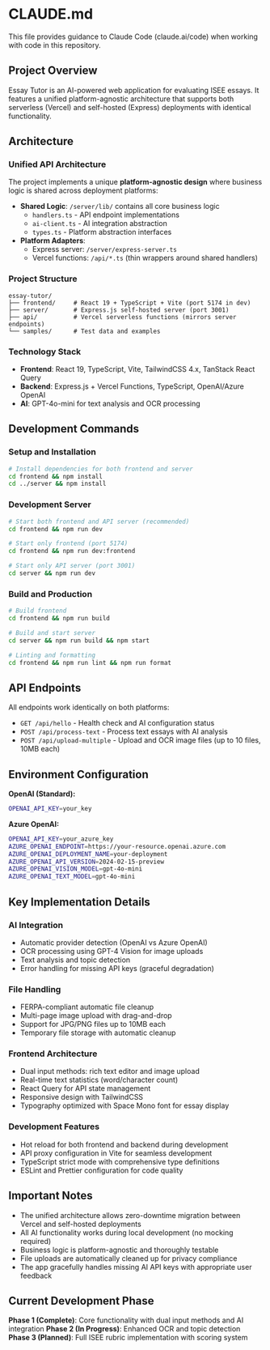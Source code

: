# CLAUDE.md

This file provides guidance to Claude Code (claude.ai/code) when working with code in this repository.

## Project Overview

Essay Tutor is an AI-powered web application for evaluating ISEE essays. It features a unified platform-agnostic architecture that supports both serverless (Vercel) and self-hosted (Express) deployments with identical functionality.

## Architecture

### Unified API Architecture
The project implements a unique **platform-agnostic design** where business logic is shared across deployment platforms:

- **Shared Logic**: `/server/lib/` contains all core business logic
  - `handlers.ts` - API endpoint implementations
  - `ai-client.ts` - AI integration abstraction
  - `types.ts` - Platform abstraction interfaces
- **Platform Adapters**: 
  - Express server: `/server/express-server.ts`
  - Vercel functions: `/api/*.ts` (thin wrappers around shared handlers)

### Project Structure
```
essay-tutor/
├── frontend/     # React 19 + TypeScript + Vite (port 5174 in dev)
├── server/       # Express.js self-hosted server (port 3001)
├── api/          # Vercel serverless functions (mirrors server endpoints)
└── samples/      # Test data and examples
```

### Technology Stack
- **Frontend**: React 19, TypeScript, Vite, TailwindCSS 4.x, TanStack React Query
- **Backend**: Express.js + Vercel Functions, TypeScript, OpenAI/Azure OpenAI
- **AI**: GPT-4o-mini for text analysis and OCR processing

## Development Commands

### Setup and Installation
```bash
# Install dependencies for both frontend and server
cd frontend && npm install
cd ../server && npm install
```

### Development Server
```bash
# Start both frontend and API server (recommended)
cd frontend && npm run dev

# Start only frontend (port 5174)
cd frontend && npm run dev:frontend

# Start only API server (port 3001)
cd server && npm run dev
```

### Build and Production
```bash
# Build frontend
cd frontend && npm run build

# Build and start server
cd server && npm run build && npm start

# Linting and formatting
cd frontend && npm run lint && npm run format
```

## API Endpoints

All endpoints work identically on both platforms:
- `GET /api/hello` - Health check and AI configuration status
- `POST /api/process-text` - Process text essays with AI analysis
- `POST /api/upload-multiple` - Upload and OCR image files (up to 10 files, 10MB each)

## Environment Configuration

**OpenAI (Standard):**
```bash
OPENAI_API_KEY=your_key
```

**Azure OpenAI:**
```bash
OPENAI_API_KEY=your_azure_key
AZURE_OPENAI_ENDPOINT=https://your-resource.openai.azure.com
AZURE_OPENAI_DEPLOYMENT_NAME=your-deployment
AZURE_OPENAI_API_VERSION=2024-02-15-preview
AZURE_OPENAI_VISION_MODEL=gpt-4o-mini
AZURE_OPENAI_TEXT_MODEL=gpt-4o-mini
```

## Key Implementation Details

### AI Integration
- Automatic provider detection (OpenAI vs Azure OpenAI)
- OCR processing using GPT-4 Vision for image uploads
- Text analysis and topic detection
- Error handling for missing API keys (graceful degradation)

### File Handling
- FERPA-compliant automatic file cleanup
- Multi-page image upload with drag-and-drop
- Support for JPG/PNG files up to 10MB each
- Temporary file storage with automatic cleanup

### Frontend Architecture
- Dual input methods: rich text editor and image upload
- Real-time text statistics (word/character count)
- React Query for API state management
- Responsive design with TailwindCSS
- Typography optimized with Space Mono font for essay display

### Development Features
- Hot reload for both frontend and backend during development
- API proxy configuration in Vite for seamless development
- TypeScript strict mode with comprehensive type definitions
- ESLint and Prettier configuration for code quality

## Important Notes

- The unified architecture allows zero-downtime migration between Vercel and self-hosted deployments
- All AI functionality works during local development (no mocking required)
- Business logic is platform-agnostic and thoroughly testable
- File uploads are automatically cleaned up for privacy compliance
- The app gracefully handles missing AI API keys with appropriate user feedback

## Current Development Phase

**Phase 1 (Complete)**: Core functionality with dual input methods and AI integration
**Phase 2 (In Progress)**: Enhanced OCR and topic detection
**Phase 3 (Planned)**: Full ISEE rubric implementation with scoring system
